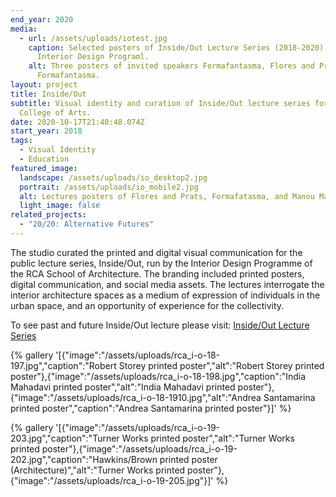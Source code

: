```yaml
---
end_year: 2020
media:
  - url: /assets/uploads/iotest.jpg
    caption: Selected posters of Inside/Out Lecture Series (2018-2020) for RCA
      Interior Design Programl.
    alt: Three posters of invited speakers Formafantasma, Flores and Prats,
      Formafantasma.
layout: project
title: Inside/Out
subtitle: Visual identity and curation of Inside/Out lecture series for Royal
  College of Arts.
date: 2020-10-17T21:40:48.074Z
start_year: 2018
tags:
  - Visual Identity
  - Education
featured_image:
  landscape: /assets/uploads/io_desktop2.jpg
  portrait: /assets/uploads/io_mobile2.jpg
  alt: Lectures posters of Flores and Prats, Formafatasma, and Manou Mami
  light_image: false
related_projects:
  - "20/20: Alternative Futures"
---
```

The studio curated the printed and digital visual communication for the public lecture series, Inside/Out, run by the Interior Design Programme of the RCA School of Architecture. The branding included printed posters, digital communication, and social media assets. The lectures interrogate the interior architecture spaces as a medium of expression of individuals in the urban space, and an opportunity of experience for the collectivity.

To see past and future Inside/Out lecture please visit: [Inside/Out Lecture Series](https://www.rca.ac.uk/news-and-events/events/?programme=interiordesign&period=past)

{% gallery '[{"image":"/assets/uploads/rca_i-o-18-197.jpg","caption":"Robert Storey printed poster","alt":"Robert Storey printed poster"},{"image":"/assets/uploads/rca_i-o-18-198.jpg","caption":"India Mahadavi printed poster","alt":"India Mahadavi printed poster"},{"image":"/assets/uploads/rca_i-o-18-1910.jpg","alt":"Andrea Santamarina printed poster","caption":"Andrea Santamarina printed poster"}]' %}

{% gallery '[{"image":"/assets/uploads/rca_i-o-19-203.jpg","caption":"Turner Works printed poster","alt":"Turner Works printed poster"},{"image":"/assets/uploads/rca_i-o-19-202.jpg","caption":"Hawkins/Brown printed poster (Architecture)","alt":"Turner Works printed poster"},{"image":"/assets/uploads/rca_i-o-19-205.jpg"}]' %}